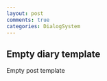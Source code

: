 ```yaml
---
layout: post
comments: true
categories: DialogSystem
---
```


## Empty diary template

Empty post template

